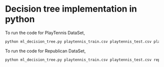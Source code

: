 # Decision tree implementation in python

To run the code for PlayTennis DataSet,
```python
python ml_decision_tree.py playtennis_train.csv playtennis_test.csv playtennis
```

To run the code for Republican DataSet,
```python
python ml_decision_tree.py playtennis_train.csv playtennis_test.csv republican
```
